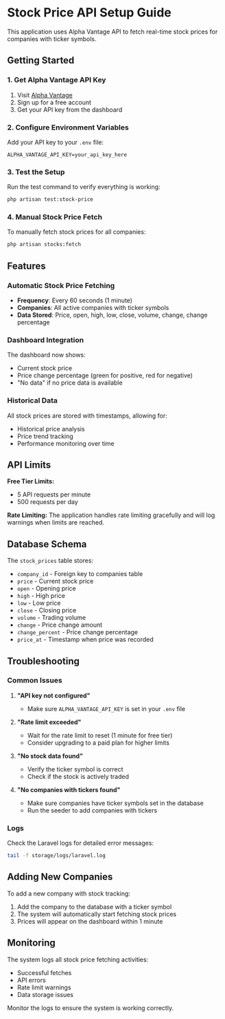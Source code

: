 # Stock Price API Setup Guide

This application uses Alpha Vantage API to fetch real-time stock prices for companies with ticker symbols.

## Getting Started

### 1. Get Alpha Vantage API Key

1. Visit [Alpha Vantage](https://www.alphavantage.co/support/#api-key)
2. Sign up for a free account
3. Get your API key from the dashboard

### 2. Configure Environment Variables

Add your API key to your `.env` file:

```env
ALPHA_VANTAGE_API_KEY=your_api_key_here
```

### 3. Test the Setup

Run the test command to verify everything is working:

```bash
php artisan test:stock-price
```

### 4. Manual Stock Price Fetch

To manually fetch stock prices for all companies:

```bash
php artisan stocks:fetch
```

## Features

### Automatic Stock Price Fetching

- **Frequency**: Every 60 seconds (1 minute)
- **Companies**: All active companies with ticker symbols
- **Data Stored**: Price, open, high, low, close, volume, change, change percentage

### Dashboard Integration

The dashboard now shows:
- Current stock price
- Price change percentage (green for positive, red for negative)
- "No data" if no price data is available

### Historical Data

All stock prices are stored with timestamps, allowing for:
- Historical price analysis
- Price trend tracking
- Performance monitoring over time

## API Limits

**Free Tier Limits:**
- 5 API requests per minute
- 500 requests per day

**Rate Limiting:**
The application handles rate limiting gracefully and will log warnings when limits are reached.

## Database Schema

The `stock_prices` table stores:
- `company_id` - Foreign key to companies table
- `price` - Current stock price
- `open` - Opening price
- `high` - High price
- `low` - Low price
- `close` - Closing price
- `volume` - Trading volume
- `change` - Price change amount
- `change_percent` - Price change percentage
- `price_at` - Timestamp when price was recorded

## Troubleshooting

### Common Issues

1. **"API key not configured"**
   - Make sure `ALPHA_VANTAGE_API_KEY` is set in your `.env` file

2. **"Rate limit exceeded"**
   - Wait for the rate limit to reset (1 minute for free tier)
   - Consider upgrading to a paid plan for higher limits

3. **"No stock data found"**
   - Verify the ticker symbol is correct
   - Check if the stock is actively traded

4. **"No companies with tickers found"**
   - Make sure companies have ticker symbols set in the database
   - Run the seeder to add companies with tickers

### Logs

Check the Laravel logs for detailed error messages:
```bash
tail -f storage/logs/laravel.log
```

## Adding New Companies

To add a new company with stock tracking:

1. Add the company to the database with a ticker symbol
2. The system will automatically start fetching stock prices
3. Prices will appear on the dashboard within 1 minute

## Monitoring

The system logs all stock price fetching activities:
- Successful fetches
- API errors
- Rate limit warnings
- Data storage issues

Monitor the logs to ensure the system is working correctly.

